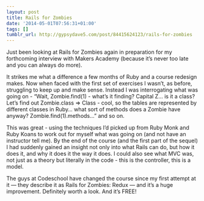 ```yaml
---
layout: post
title: Rails for Zombies
date: '2014-05-01T07:56:31+01:00'
tags: []
tumblr_url: http://gypsydave5.com/post/84415624123/rails-for-zombies
---
```

Just been looking at Rails for Zombies again in preparation for my forthcoming interview with Makers Academy (because it’s never too late and you can always do more).

It strikes me what a difference a few months of Ruby and a course redesign makes. Now when faced with the first set of exercises I wasn’t, as before, struggling to keep up and make sense. Instead I was interrogating what was going on - “Wait, Zombie.find(1) - what’s it finding? Capital Z… is it a class? Let’s find out Zombie.class => Class  - cool, so the tables are represented by different classes in Ruby… what sort of methods does a Zombie have anyway? Zombie.find(1).methods…” and so on.

This was great - using the techniques I’d picked up from Ruby Monk and Ruby Koans to work out for myself what was going on (and not have an instructor tell me). By the end of the course (and the first part of the sequel) I had suddenly gained an insight not only into what Rails can do, but how it does it, and why it does it the way it does. I could also see what MVC was, not just as a theory but literally in the code - this is the controller, this is a model.

The guys at Codeschool have changed the course since my first attempt at it — they describe it as Rails for Zombies: Redux — and it’s a huge improvement. Definitely worth a look. And it’s FREE!
